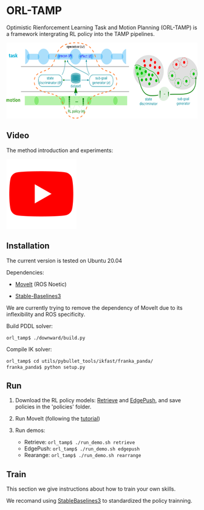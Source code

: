 # ORL-TAMP

Optimistic Rienforcement Learning Task and Motion Planning (ORL-TAMP) is a framework intergrating RL policy into the TAMP pipelines.   

<img src="pics/structure.png" height="200">
<!-- <img src="images/continuous_tamp.png" height="100">&emsp;<img src="images/motion.png" height="100"> -->

## Video
The method introduction and experiments:

[![Watch the video](https://github.com/Gaoyuan-Liu/Non-prehensile-Augmented-TAMP/blob/main/pics/youtube.png)](https://youtu.be/mlLTIFM01ig)

## Installation 
   
   The current version is tested on Ubuntu 20.04
   
   Dependencies:
   
   * [MoveIt](https://moveit.ros.org/) (ROS Noetic)

   * [Stable-Baselines3](https://github.com/DLR-RM/stable-baselines3/tree/master)

   We are currently trying to remove the dependency of MoveIt due to its inflexibility and ROS specificity.

   Build PDDL solver:
   ```
   orl_tamp$ ./downward/build.py
   ```

   Compile IK solver:
   ```
   orl_tamp$ cd utils/pybullet_tools/ikfast/franka_panda/
   franka_panda$ python setup.py
   ```



## Run
   
   1. Download the RL policy models: [Retrieve](https://drive.google.com/file/d/1UGd9uoGRnoQsUGBsJQmJ6i1QxkTuBz9B/view?usp=drive_link) and [EdgePush](https://drive.google.com/file/d/1tdIOrf1GFvP4PCmKRepSF5rJe3CE-rUU/view?usp=drive_link), and save policies in the 'policies' folder. 

   2. Run MoveIt (following the [tutorial](https://ros-planning.github.io/moveit_tutorials/))

   3. Run demos:
      * Retrieve: `orl_tamp$ ./run_demo.sh retrieve`
      * EdgePush: `orl_tamp$ ./run_demo.sh edgepush`
      * Rearange: `orl_tamp$ ./run_demo.sh rearrange`

## Train 
   
   This section we give instructions about how to train your own skills. 

   We recomand using [StableBaselines3](https://stable-baselines3.readthedocs.io/en/master/) to standardized the policy trainning. 